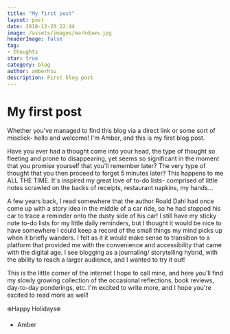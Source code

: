 ```yaml
---
title: "My first post"
layout: post
date: 2018-12-20 22:44
image: /assets/images/markdown.jpg
headerImage: false
tag:
- thoughts
star: true
category: blog
author: amberhsu
description: First blog post
---
```


# My first post

Whether you've managed to find this blog via a direct link or some sort of misclick- hello and welcome! I'm Amber, and this is my first blog post.

Have you ever had a thought come into your head, the type of thought so fleeting and prone to disappearing, yet seems so significant in the moment that you promise yourself that you'll remember later? The very type of thought that you then proceed to forget 5 minutes later? This happens to me ALL THE TIME. It's inspired my great love of to-do lists- comprised of little notes scrawled on the backs of receipts, restaurant napkins, my hands... 

A few years back, I read somewhere that the author Roald Dahl had once come up with a story idea in the middle of a car ride, so he had stopped his car to trace a reminder onto the dusty side of his car! I still have my sticky note to-do lists for my little daily reminders, but I thought it would be nice to have somewhere I could keep a record of the small things my mind picks up when it briefly wanders. I felt as it it would make sense to transition to a platform that provided me with the convenience and accessibility that came with the digital age. I see blogging as a journaling/ storytelling hybrid, with the ability to reach a larger audience, and I wanted to try it out!

This is the little corner of the internet I hope to call mine, and here you'll find my slowly growing collection of the occasional reflections, book reviews, day-to-day ponderings, etc. I'm excited to write more, and I hope you're excited to read more as well!

❄️Happy Holidays❄️

- Amber